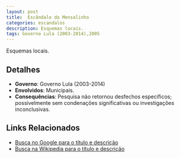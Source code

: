 ```yaml
---
layout: post
title:  Escândalo do Mensalinho
categories: escandalos
description: Esquemas locais.
tags: Governo Lula (2003-2014),2005
---
```


Esquemas locais.

## Detalhes
- **Governo**: Governo Lula (2003-2014)
- **Envolvidos**: Municipais.
- **Consequências**: Pesquisa não retornou desfechos específicos; possivelmente sem condenações significativas ou investigações inconclusivas.

## Links Relacionados
- [Busca no Google para o título e descrição](https://www.google.com/search?q=Esc%C3%A2ndalo%20do%20Mensalinho%20Esquemas%20locais.%20Governo%20Lula%20%282003-2014%29)
- [Busca na Wikipedia para o título e descrição](https://en.wikipedia.org/w/index.php?search=Esc%C3%A2ndalo%20do%20Mensalinho%20Esquemas%20locais.%20Governo%20Lula%20%282003-2014%29)
